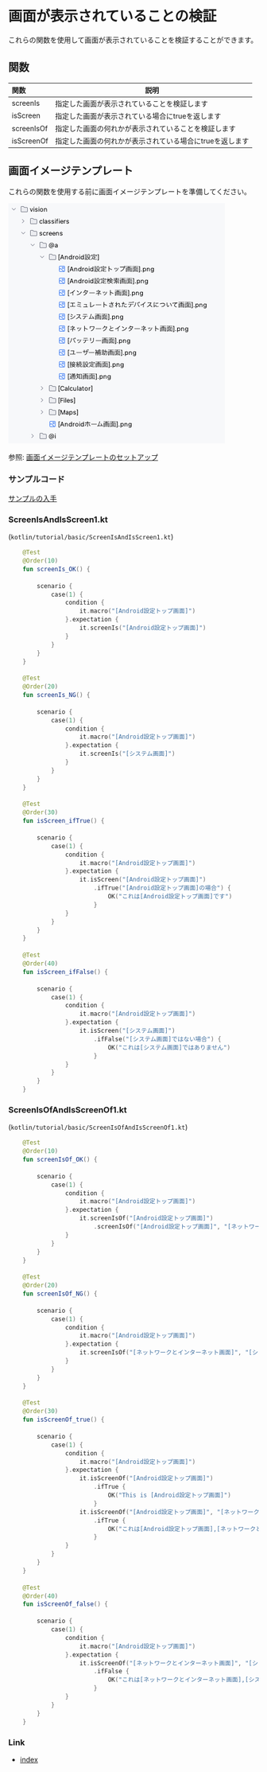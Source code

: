 # 画面が表示されていることの検証

これらの関数を使用して画面が表示されていることを検証することができます。

## 関数

| 関数         | 説明                             |
|:-----------|--------------------------------|
| screenIs   | 指定した画面が表示されていることを検証します         |
| isScreen   | 指定した画面が表示されている場合にtrueを返します     |
| screenIsOf | 指定した画面の何れかが表示されていることを検証します     |
| isScreenOf | 指定した画面の何れかが表示されている場合にtrueを返します |

## 画面イメージテンプレート

これらの関数を使用する前に画面イメージテンプレートを準備してください。

![](_images/screen_image_templates_ja.png)

参照: [画面イメージテンプレートのセットアップ](../../text_and_image_recognition/setting_up_screen_image_templates_ja.md)

### サンプルコード

[サンプルの入手](../../../getting_samples_ja.md)

### ScreenIsAndIsScreen1.kt

(`kotlin/tutorial/basic/ScreenIsAndIsScreen1.kt`)

```kotlin
    @Test
    @Order(10)
    fun screenIs_OK() {

        scenario {
            case(1) {
                condition {
                    it.macro("[Android設定トップ画面]")
                }.expectation {
                    it.screenIs("[Android設定トップ画面]")
                }
            }
        }
    }

    @Test
    @Order(20)
    fun screenIs_NG() {

        scenario {
            case(1) {
                condition {
                    it.macro("[Android設定トップ画面]")
                }.expectation {
                    it.screenIs("[システム画面]")
                }
            }
        }
    }

    @Test
    @Order(30)
    fun isScreen_ifTrue() {

        scenario {
            case(1) {
                condition {
                    it.macro("[Android設定トップ画面]")
                }.expectation {
                    it.isScreen("[Android設定トップ画面]")
                        .ifTrue("[Android設定トップ画面]の場合") {
                            OK("これは[Android設定トップ画面]です")
                        }
                }
            }
        }
    }

    @Test
    @Order(40)
    fun isScreen_ifFalse() {

        scenario {
            case(1) {
                condition {
                    it.macro("[Android設定トップ画面]")
                }.expectation {
                    it.isScreen("[システム画面]")
                        .ifFalse("[システム画面]ではない場合") {
                            OK("これは[システム画面]ではありません")
                        }
                }
            }
        }
    }
```

### ScreenIsOfAndIsScreenOf1.kt

(`kotlin/tutorial/basic/ScreenIsOfAndIsScreenOf1.kt`)

```kotlin
    @Test
    @Order(10)
    fun screenIsOf_OK() {

        scenario {
            case(1) {
                condition {
                    it.macro("[Android設定トップ画面]")
                }.expectation {
                    it.screenIsOf("[Android設定トップ画面]")
                        .screenIsOf("[Android設定トップ画面]", "[ネットワークとインターネット画面]", "[システム画面]")
                }
            }
        }
    }

    @Test
    @Order(20)
    fun screenIsOf_NG() {

        scenario {
            case(1) {
                condition {
                    it.macro("[Android設定トップ画面]")
                }.expectation {
                    it.screenIsOf("[ネットワークとインターネット画面]", "[システム画面]")
                }
            }
        }
    }

    @Test
    @Order(30)
    fun isScreenOf_true() {

        scenario {
            case(1) {
                condition {
                    it.macro("[Android設定トップ画面]")
                }.expectation {
                    it.isScreenOf("[Android設定トップ画面]")
                        .ifTrue {
                            OK("This is [Android設定トップ画面]")
                        }
                    it.isScreenOf("[Android設定トップ画面]", "[ネットワークとインターネット画面]", "[システム画面]")
                        .ifTrue {
                            OK("これは[Android設定トップ画面],[ネットワークとインターネット画面],[システム画面]のいずれかです")
                        }
                }
            }
        }
    }

    @Test
    @Order(40)
    fun isScreenOf_false() {

        scenario {
            case(1) {
                condition {
                    it.macro("[Android設定トップ画面]")
                }.expectation {
                    it.isScreenOf("[ネットワークとインターネット画面]", "[システム画面]")
                        .ifFalse {
                            OK("これは[ネットワークとインターネット画面],[システム画面]のいずれでもありません")
                        }
                }
            }
        }
    }
```

### Link

- [index](../../../../index_ja.md)

